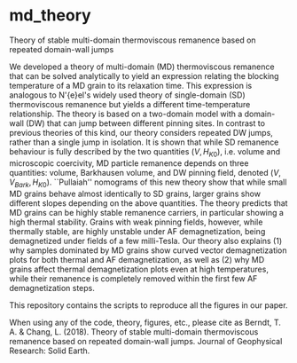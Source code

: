 # md_theory
Theory of stable multi-domain thermoviscous remanence based on repeated domain-wall jumps

We developed a theory of multi-domain (MD) thermoviscous remanence that can be solved analytically to yield an expression relating the blocking temperature of a MD grain to its relaxation time. This expression is analogous to N\'{e}el's widely used theory of single-domain (SD) thermoviscous remanence but yields a different time-temperature relationship. The theory is based on a two-domain model with a domain-wall (DW) that can jump between different pinning sites. In contrast to previous theories of this kind, our theory considers repeated DW jumps, rather than a single jump in isolation. It is shown that while SD remanence behaviour is fully described by the two quantities  $(V, H_{K0})$, i.e. volume and microscopic coercivity, MD particle remanence depends on three quantities: volume, Barkhausen volume, and DW pinning field, denoted $(V, V_{Bark}, H_{K0})$. ``Pullaiah'' nomograms of this new theory show that while small MD grains behave almost identically to SD grains, larger grains show different slopes depending on the above quantities. The theory predicts that MD grains can be highly stable remanence carriers, in particular showing a high thermal stability. Grains with weak pinning fields, however, while thermally stable, are highly unstable under AF demagnetization, being demagnetized under fields of a few milli-Tesla. Our theory also explains (1) why samples dominated by MD grains show curved vector demagnetization plots for both thermal and AF demagnetization, as well as (2) why MD grains affect thermal demagnetization plots even at high temperatures, while their remanence is completely removed within the first few AF demagnetization steps. 

This repository contains the scripts to reproduce all the figures in our paper. 

When using any of the code, theory, figures, etc., please cite as 
Berndt, T. A. & Chang, L. (2018). Theory of stable multi-domain thermoviscous remanence based on repeated domain-wall jumps. Journal of Geophysical Research: Solid Earth.
